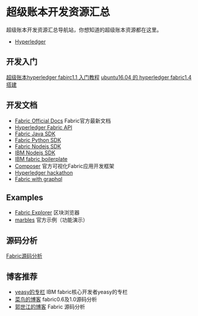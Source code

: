 # 超级账本开发资源汇总

超级账本开发资源汇总导航站，你想知道的超级账本资源都在这里。

* [Hyperledger](https://cn.hyperledger.org/)

## 开发入门

 [超级账本hyperledger fabirc1.1 入门教程](https://github.com/itheima1/hyperledger)
 [ubuntu16.04 的 hyperledger fabric1.4 搭建](https://blog.csdn.net/smallone233/article/details/86569536)
 
## 开发文档

- [Fabric Official Docs](https://hyperledger-fabric.readthedocs.io/en/latest/) Fabric官方最新文档
- [Hyperledger Fabric API](https://github.com/hyperledger/fabric-api)
- [Fabric Java SDK](https://github.com/hyperledger/fabric-sdk-java)
- [Fabric Python SDK](https://github.com/hyperledger/fabric-sdk-py)
- [Fabric Nodejs SDK](https://github.com/hyperledger/fabric-sdk-node)
- [IBM Nodejs SDK](https://github.com/IBM-Blockchain/ibm-blockchain-js)
- [IBM fabric boilerplate](https://github.com/IBM-Blockchain/fabric-boilerplate)
- [Composer](https://github.com/hyperledger/composer) 官方可视化Fabric应用开发框架
- [Hyperledger hackathon](https://github.com/timblankers/hyperledger-hackathon)
- [Fabric with graphql](https://github.com/entria/hyperledger-fabric-graphql-boilerplate)

## Examples

- [Fabric Explorer](https://github.com/hyperledger/blockchain-explorer) 区块浏览器
- [marbles](https://github.com/IBM-Blockchain/marbles) 官方示例（功能演示） 

## 源码分析

[Fabric源码分析](https://yeasy.gitbooks.io/hyperledger_code_fabric/content/)

## 博客推荐

- [yeasy的专栏](http://blog.csdn.net/yeasy) IBM fabric核心开发者yeasy的专栏
- [菜鸟的博客](http://blog.csdn.net/xjmtxwd24/) fabric0.6及1.0源码分析
- [郭世江的博客](http://blog.csdn.net/jiang_xinxing/article/category/6642179) Fabric 源码分析


